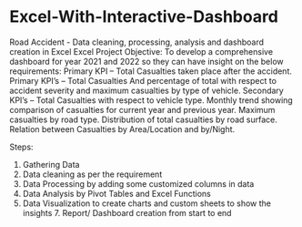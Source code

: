 # Excel-With-Interactive-Dashboard
Road Accident - Data cleaning, processing, analysis and dashboard creation in Excel
Excel Project Objective: To develop a comprehensive dashboard for year 2021 and 2022 so they can have insight on the below requirements:
Primary KPI – Total Casualties taken place after the accident.
Primary KPI’s – Total Casualties And percentage of total with respect to accident severity and maximum casualties by type of vehicle.
Secondary KPI’s – Total Casualties with respect to vehicle type.
Monthly trend showing comparison of casualties for current year and previous year.
Maximum casualties by road type.
Distribution of total casualties by road surface.
Relation between Casualties by Area/Location and by/Night.

Steps:
1. Gathering Data 
2. Data cleaning as per the requirement 
4. Data Processing by adding some customized columns in data 
5. Data Analysis by Pivot Tables and Excel Functions 
6. Data Visualization to create charts and custom sheets to show the insights 7. Report/ Dashboard creation from start to end
